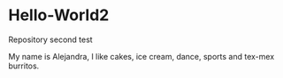 # Hello-World2
Repository second test

My name is Alejandra, I like cakes, ice cream, dance, sports 
and tex-mex burritos. 
